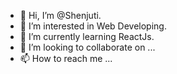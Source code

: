 - 👋 Hi, I’m @Shenjuti.
- 👀 I’m interested in Web Developing.
- 🌱 I’m currently learning ReactJs.
- 💞️ I’m looking to collaborate on ...
- 📫 How to reach me ...

<!---
Shenjuti/Shenjuti is a ✨ special ✨ repository because its `README.md` (this file) appears on your GitHub profile.
You can click the Preview link to take a look at your changes.
--->
